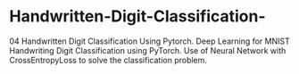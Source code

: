 # Handwritten-Digit-Classification-
04 Handwritten Digit Classification Using Pytorch. Deep Learning for MNIST Handwriting Digit Classification using PyTorch. Use of Neural Network with CrossEntropyLoss to solve the classification problem.
